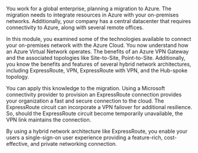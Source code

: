 You work for a global enterprise, planning a migration to Azure. The migration needs to integrate resources in Azure with your on-premises networks. Additionally, your company has a central datacenter that requires connectivity to Azure, along with several remote offices.

In this module, you examined some of the technologies available to connect your on-premises network with the Azure Cloud. You now understand how an Azure Virtual Network operates. The benefits of an Azure VPN Gateway and the associated topologies like Site-to-Site, Point-to-Site. Additionally, you know the benefits and features of several hybrid network architectures, including ExpressRoute, VPN, ExpressRoute with VPN, and the Hub-spoke topology.

You can apply this knowledge to the migration. Using a Microsoft connectivity provider to provision an ExpressRoute connection provides your organization a fast and secure connection to the cloud. The ExpressRoute circuit can incorporate a VPN failover for additional resilience. So, should the ExpressRoute circuit become temporarily unavailable, the VPN link maintains the connection.

By using a hybrid network architecture like ExpressRoute, you enable your users a single-sign-on user experience providing a feature-rich, cost-effective, and private networking connection.
